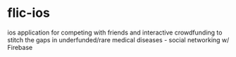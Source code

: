 # flic-ios
ios application for competing with friends and interactive crowdfunding to stitch the gaps in underfunded/rare medical diseases - social networking w/ Firebase
